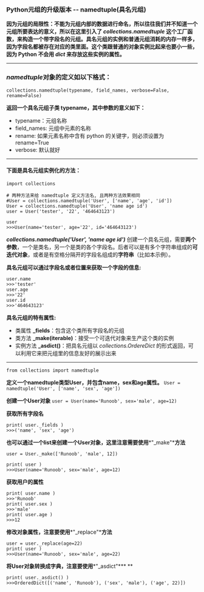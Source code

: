 ### Python元组的升级版本 -- namedtuple(具名元组)
**因为元组的局限性：不能为元组内部的数据进行命名，所以往往我们并不知道一个元组所要表达的意义，所以在这里引入了 *collections.namedtuple* 这个工厂函数，来构造一个带字段名的元组。具名元组的实例和普通元组消耗的内存一样多，因为字段名都被存在对应的类里面。这个类跟普通的对象实例比起来也要小一些，因为 Python 不会用 *__dict__* 来存放这些实例的属性。**
___
### *namedtuple*对象的定义如以下格式：
`collections.namedtuple(typename, field_names, verbose=False, rename=False)`

**返回一个具名元组子类 typename，其中参数的意义如下：**
+ typename：元组名称
+ field_names: 元组中元素的名称
+ rename: 如果元素名称中含有 python 的关键字，则必须设置为 rename=True
+ verbose: 默认就好

___
#### 下面是具名元组实例化的方法：
```
import collections

# 两种方法来给 namedtuple 定义方法名, 且两种方法效果相同
#User = collections.namedtuple('User', ['name', 'age', 'id'])
User = collections.namedtuple('User', 'name age id')
user = User('tester', '22', '464643123')

user
>>>User(name='tester', age='22', id='464643123')
```
***collections.namedtuple('User', 'name age id')*** 创建一个具名元组，需要**两个参数**，一个是类名，另一个是类的各个字段名。后者可以是有多个字符串组成的**可迭代对象**，或者是有空格分隔开的字段名组成的**字符串**（比如本示例）。

**具名元组可以通过字段名或者位置来获取一个字段的信息:**
```
user.name
>>>'tester'
user.age
>>>'22'
user.id
>>>'464643123'
```
**具名元组的特有属性:**
+ 类属性 **_fields**：包含这个类所有字段名的元组 
+ 类方法 **_make(iterable)**：接受一个可迭代对象来生产这个类的实例 
+ 实例方法 **_asdict()**：把具名元组以 *collections.OrdereDict* 的形式返回，可以利用它来把元组里的信息友好的展示出来

___
`from collections import namedtuple`

**定义一个namedtuple类型User，并包含name，sex和age属性。**
`User = namedtuple('User', ['name', 'sex', 'age'])`

**创建一个User对象**
`user = User(name='Runoob', sex='male', age=12)`

**获取所有字段名**
```
print( user._fields )
>>>('name', 'sex', 'age')
```
**也可以通过一个list来创建一个User对象，这里注意需要使用***"_make"***方法**
```
user = User._make(['Runoob', 'male', 12])

print( user )
>>>User(name='Runoob', sex='male', age=12)
```
**获取用户的属性**
```
print( user.name )
>>>'Runoob'
print( user.sex )
>>>'male'
print( user.age )
>>>12
```
**修改对象属性，注意要使用***"_replace"***方法**
```
user = user._replace(age=22)
print( user )
>>>User(name='Runoob', sex='male', age=22)
```
**将User对象转换成字典，注意要使用***"_asdict"*** **
```
print( user._asdict() )
>>>OrderedDict([('name', 'Runoob'), ('sex', 'male'), ('age', 22)])
```
